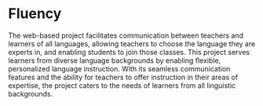 # Fluency
The web-based project facilitates communication between teachers and learners of all languages, allowing teachers to choose the language they are experts in, and enabling students to join those classes. This project serves learners from diverse language backgrounds by enabling flexible, personalized language instruction. With its seamless communication features and the ability for teachers to offer instruction in their areas of expertise, the project caters to the needs of learners from all linguistic backgrounds.
